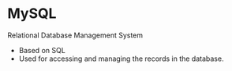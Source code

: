 # MySQL
Relational Database Management System
- Based on SQL 
- Used for accessing and managing the records in the database.
